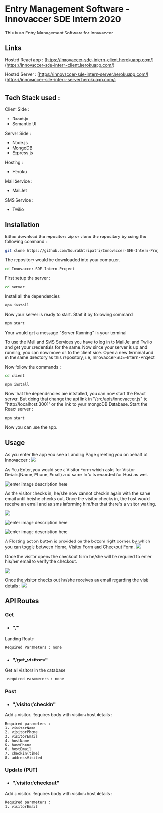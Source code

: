 # Entry Management Software - Innovaccer SDE Intern 2020

This is an Entry Management Software for Innovaccer. 

## Links
Hosted React app : [https://innovaccer-sde-intern-client.herokuapp.com/](https://innovaccer-sde-intern-client.herokuapp.com/)

Hosted Server : [https://innovaccer-sde-intern-server.herokuapp.com/](https://innovaccer-sde-intern-server.herokuapp.com/)

#	

## Tech Stack used : 

Client Side :
 - React.js
 - Semantic UI

Server Side :
 - Node.js
 - MongoDB
 - Express.js

Hosting :

 - Heroku
 
 Mail Service :
 
 - MailJet
 

SMS Service :

 - Twilio
 
## Installation
Either download the repository zip or clone the repository by using the following command : 

```bash
git clone https://github.com/Sourabhtripathi/Innovaccer-SDE-Intern-Project.git
```
The repository would be downloaded into your computer.
```bash
cd Innovaccer-SDE-Intern-Project
```
First setup the server :
```bash
cd server
```

Install all the dependencies
```bash
npm install
```
Now your server is ready to start. Start it by following command
```bash
npm start
```
Your would get a message "Server Running" in your terminal

To use the Mail and SMS Services you have to log in to MailJet and Twilio and get your credentials for the same.
Now since your server is up and running, you can now move on to the client side.
Open a new terminal and in the same directory as this repository, i.e, Innovaccer-SDE-Intern-Project

Now follow the commands : 
```bash
cd client
```
```bash
npm install
```
Now that the dependencies are intstalled, you can now start the React server.
But doing that change the api link in "/src/apis/innovaccer.js" to "http://localhost:3001" or the link to your mongoDB Database.
Start the React server :
```bash
npm start
```
Now you can use the app.

## Usage

As you enter the app you see a Landing Page greeting you on behalf of Innovaccer :
![
](https://lh3.googleusercontent.com/qZt9-tDMtcmuMft1SXw4dc1oeIIgOIyQsLH0xxlp2Psgct6PrCYqNkf4M9CVG2fJBsl7wkEfYoI "Landing")

As You Enter, you would see a Visitor Form which asks for Visitor Details(Name, Phone, Email) and same info is recorded for Host as well.

![enter image description here](https://lh3.googleusercontent.com/_wNit4uAZmDh0dX6yF6DSEqgIv2OFbIgHyhshjhWYG2Nm3lUWY1jB8OMpAZrP8Q1Le3V6MMYdSg "Add Visitor")

As the visitor checks in, he/she now cannot checkin again with the same email until he/she checks out.
Once the visitor checks in, the host would receive an email and as sms informing him/her that there's a visitor waiting.

![
](https://lh3.googleusercontent.com/z0plK7oOMx5wqyYkiMZDYyd8KVgo71xI0kGsCW-A-YA4MePB5gfavXO_CVv0ufa7oMEURYBJsEY "Checked In")


![enter image description here](https://lh3.googleusercontent.com/ymHH7yLis1NCKCH-kYbmyIXQyM6c8owAN_tMCjlybCaJUfXfB9CNfnCgLUbEXkhxOwV_eMJd34A "Host email")

![enter image description here](https://lh3.googleusercontent.com/e9GmyV-jAxjuR8733G5L59Sjztq3I7Uw6sZGb7JhnkwmyTGSpV7iK38rN0Np9I6_dcm_2fMWE5M "SMS")

A Floating action button is provided on the bottom right corner, by which you can toggle between Home, Visitor Form and Checkout Form.
![
](https://lh3.googleusercontent.com/zKR62KSWSIcJM_QHOTHsyl-JI6xaKoAlcIEO05UNuW0T6h9mCrPX2fCaakRyAMaqKUuklj2vgmM "Fab")

Once the visitor opens the checkout form he/she will be required to enter his/her email to verify the checkout.

![
](https://lh3.googleusercontent.com/wJCwVW82-xVt71LYne2KYpRX9M6b5tMKKKaWdGgwYQMCmn3JOzEaxlaYq8VJ8Mda8ApEKKeD19w "Checkout Form") 

Once the visitor checks out he/she receives an email regarding the visit details :
![
](https://lh3.googleusercontent.com/ZywFizTtFlyLnrSj_z5b8O54vzKYJNikSKGPlP-4FUGsk39OtadfPzjIT6ymvK4yGhKx6ZQipkM "Visit Details")

## API Routes

### Get
 - ### "/" 
 Landing Route
	
	Required Parameters : none
 - ### "/get_visitors" 
 Get all visitors in the database
 
	 Required Parameters : none

### Post

 - ### "/visitor/checkin"
 Add a visitor. Requires body with visitor+host details :
	
	Required parameters :
	1. visitorName
	2. visitorPhone
	3. visitorEmail
	4. hostName
	5. hostPhone
	6. hostEmail
	7. checkin(time)
	8. addressVisited
 

### Update (PUT)

 
 - ### "/visitor/checkout"
 Add a visitor. Requires body with visitor+host details :
	
	Required parameters :
	1. visitorEmail
